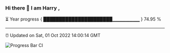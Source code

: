 ### Hi there 👋 I am Harry , 

⏳ Year progress { ██████████████████████▁▁▁▁▁▁▁▁ } 74.95 %

---

⏰ Updated on Sat, 01 Oct 2022 14:00:14 GMT

![Progress Bar CI](https://github.com/duykhang68/duykhang68/workflows/Progress%20Bar%20CI/badge.svg)
